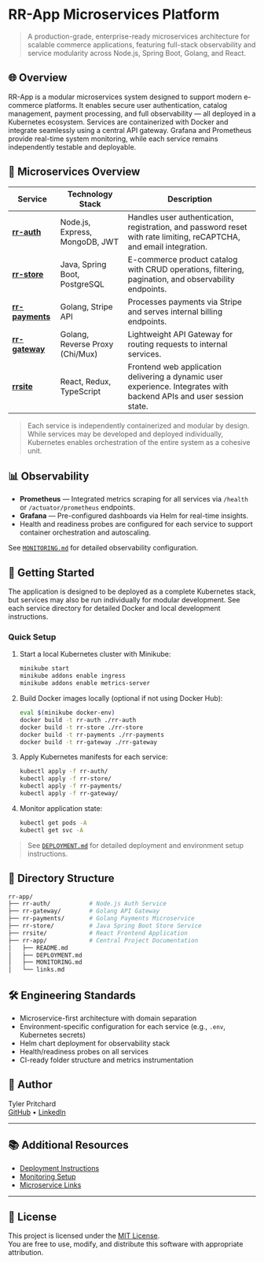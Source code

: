 # RR-App Microservices Platform

> A production-grade, enterprise-ready microservices architecture for scalable commerce applications, featuring full-stack observability and service modularity across Node.js, Spring Boot, Golang, and React.

## 🌐 Overview

RR-App is a modular microservices system designed to support modern e-commerce platforms. It enables secure user authentication, catalog management, payment processing, and full observability — all deployed in a Kubernetes ecosystem. Services are containerized with Docker and integrate seamlessly using a central API gateway. Grafana and Prometheus provide real-time system monitoring, while each service remains independently testable and deployable.

## 🧱 Microservices Overview

| Service         | Technology Stack                | Description                                                                                                         |
| --------------- | ------------------------------- | ------------------------------------------------------------------------------------------------------------------- |
| [**rr-auth**](https://www.github.com/tyler-pritchard/rr-auth)     | Node.js, Express, MongoDB, JWT  | Handles user authentication, registration, and password reset with rate limiting, reCAPTCHA, and email integration. |
| [**rr-store**](https://www.github.com/tyler-pritchard/rr-store)    | Java, Spring Boot, PostgreSQL   | E-commerce product catalog with CRUD operations, filtering, pagination, and observability endpoints.                |
| [**rr-payments**](https://www.github.com/tyler-pritchard/rr-payments)  | Golang, Stripe API              | Processes payments via Stripe and serves internal billing endpoints.                                                |
| [**rr-gateway**](https://www.github.com/tyler-pritchard/rr-gateway)   | Golang, Reverse Proxy (Chi/Mux) | Lightweight API Gateway for routing requests to internal services.                                                  |
| [**rrsite**](https://www.github.com/tyler-pritchard/rrsite)       | React, Redux, TypeScript        | Frontend web application delivering a dynamic user experience. Integrates with backend APIs and user session state. |

> Each service is independently containerized and modular by design. While services may be developed and deployed individually, Kubernetes enables orchestration of the entire system as a cohesive unit.

## 📊 Observability

- **Prometheus** — Integrated metrics scraping for all services via `/health` or `/actuator/prometheus` endpoints.
- **Grafana** — Pre-configured dashboards via Helm for real-time insights.
- Health and readiness probes are configured for each service to support container orchestration and autoscaling.

See [`MONITORING.md`](./MONITORING.md) for detailed observability configuration.

## 🚀 Getting Started

The application is designed to be deployed as a complete Kubernetes stack, but services may also be run individually for modular development. See each service directory for detailed Docker and local development instructions.

### Quick Setup

1. Start a local Kubernetes cluster with Minikube:

   ```bash
   minikube start
   minikube addons enable ingress
   minikube addons enable metrics-server
   ```

2. Build Docker images locally (optional if not using Docker Hub):

   ```bash
   eval $(minikube docker-env)
   docker build -t rr-auth ./rr-auth
   docker build -t rr-store ./rr-store
   docker build -t rr-payments ./rr-payments
   docker build -t rr-gateway ./rr-gateway
   ```

3. Apply Kubernetes manifests for each service:

   ```bash
   kubectl apply -f rr-auth/
   kubectl apply -f rr-store/
   kubectl apply -f rr-payments/
   kubectl apply -f rr-gateway/
   ```

4. Monitor application state:

   ```bash
   kubectl get pods -A
   kubectl get svc -A
   ```

> See [`DEPLOYMENT.md`](./DEPLOYMENT.md) for detailed deployment and environment setup instructions.

## 📂 Directory Structure

```bash
rr-app/
├── rr-auth/           # Node.js Auth Service
├── rr-gateway/        # Golang API Gateway
├── rr-payments/       # Golang Payments Microservice
├── rr-store/          # Java Spring Boot Store Service
├── rrsite/            # React Frontend Application
├── rr-app/            # Central Project Documentation
│   ├── README.md
│   ├── DEPLOYMENT.md
│   ├── MONITORING.md
│   └── links.md
```

## 🛠️ Engineering Standards

- Microservice-first architecture with domain separation
- Environment-specific configuration for each service (e.g., `.env`, Kubernetes secrets)
- Helm chart deployment for observability stack
- Health/readiness probes on all services
- CI-ready folder structure and metrics instrumentation

## 👤 Author

Tyler Pritchard\
[GitHub](https://github.com/tyler-pritchard) • [LinkedIn](https://linkedin.com/in/tyler-pritchard)

---

## 📚 Additional Resources

- [Deployment Instructions](./DEPLOYMENT.md)
- [Monitoring Setup](./MONITORING.md)
- [Microservice Links](./links.md)

---
## 📄 License

This project is licensed under the [MIT License](../LICENSE.md).  
You are free to use, modify, and distribute this software with appropriate attribution.
